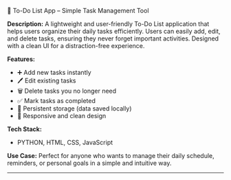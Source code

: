 📝 To-Do List App – Simple Task Management Tool

**Description:**
A lightweight and user-friendly To-Do List application that helps users organize their daily tasks efficiently. Users can easily add, edit, and delete tasks, ensuring they never forget important activities. Designed with a clean UI for a distraction-free experience.

**Features:**

* ➕ Add new tasks instantly
* 🖊 Edit existing tasks
* 🗑 Delete tasks you no longer need
* ✅ Mark tasks as completed
* 💾 Persistent storage (data saved locally)
* 📱 Responsive and clean design

**Tech Stack:**

* PYTHON, HTML, CSS, JavaScript 

**Use Case:**
Perfect for anyone who wants to manage their daily schedule, reminders, or personal goals in a simple and intuitive way.

---
